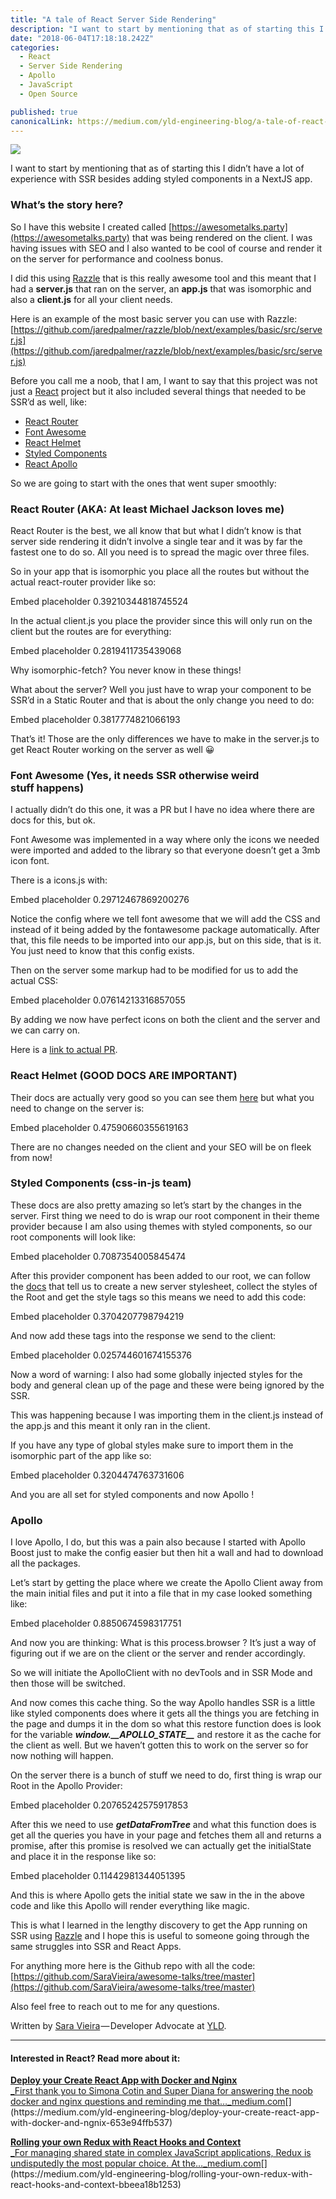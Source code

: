 ```yaml
---
title: "A tale of React Server Side Rendering"
description: "I want to start by mentioning that as of starting this I didn’t have a lot of experience with SSR besides adding styled components in a NextJS app. So I have this website I created called…"
date: "2018-06-04T17:18:18.242Z"
categories: 
  - React
  - Server Side Rendering
  - Apollo
  - JavaScript
  - Open Source

published: true
canonicalLink: https://medium.com/yld-engineering-blog/a-tale-of-react-server-side-rendering-cb95a441ca01
---
```


![](./asset-1.jpg)

I want to start by mentioning that as of starting this I didn’t have a lot of experience with SSR besides adding styled components in a NextJS app.

### What’s the story here?

So I have this website I created called [https://awesometalks.party](https://awesometalks.party) that was being rendered on the client. I was having issues with SEO and I also wanted to be cool of course and render it on the server for performance and coolness bonus.

I did this using [Razzle](https://github.com/jaredpalmer/razzle/) that is this really awesome tool and this meant that I had a **server.js** that ran on the server, an **app.js** that was isomorphic and also a **client.js** for all your client needs.

Here is an example of the most basic server you can use with Razzle: [https://github.com/jaredpalmer/razzle/blob/next/examples/basic/src/server.js](https://github.com/jaredpalmer/razzle/blob/next/examples/basic/src/server.js)

Before you call me a noob, that I am, I want to say that this project was not just a [React](https://www.yld.io/speciality/react-js/) project but it also included several things that needed to be SSR’d as well, like:

-   [React Router](https://github.com/ReactTraining/react-router)
-   [Font Awesome](https://github.com/FortAwesome/react-fontawesome)
-   [React Helmet](https://github.com/nfl/react-helmet)
-   [Styled Components](https://github.com/styled-components/styled-components)
-   [React Apollo](https://github.com/apollographql/react-apollo)

So we are going to start with the ones that went super smoothly:

### React Router (AKA: At least Michael Jackson loves me)

React Router is the best, we all know that but what I didn’t know is that server side rendering it didn’t involve a single tear and it was by far the fastest one to do so. All you need is to spread the magic over three files.

So in your app that is isomorphic you place all the routes but without the actual react-router provider like so:

Embed placeholder 0.39210344818745524

In the actual client.js you place the provider since this will only run on the client but the routes are for everything:

Embed placeholder 0.2819411735439068

Why isomorphic-fetch? You never know in these things!

What about the server? Well you just have to wrap your component to be SSR’d in a Static Router and that is about the only change you need to do:

Embed placeholder 0.3817774821066193

That’s it! Those are the only differences we have to make in the server.js to get React Router working on the server as well 😀

### Font Awesome (Yes, it needs SSR otherwise weird stuff happens)

I actually didn’t do this one, it was a PR but I have no idea where there are docs for this, but ok.

Font Awesome was implemented in a way where only the icons we needed were imported and added to the library so that everyone doesn’t get a 3mb icon font.

There is a icons.js with:

Embed placeholder 0.29712467869200276

Notice the config where we tell font awesome that we will add the CSS and instead of it being added by the fontawesome package automatically. After that, this file needs to be imported into our app.js, but on this side, that is it. You just need to know that this config exists.

Then on the server some markup had to be modified for us to add the actual CSS:

Embed placeholder 0.07614213316857055

By adding **_<style>${fontawesome.dom.css()}</style>_** we now have perfect icons on both the client and the server and we can carry on.

Here is a [link to actual PR](https://github.com/SaraVieira/awesome-talks/pull/48).

### React Helmet (GOOD DOCS ARE IMPORTANT)

Their docs are actually very good so you can see them [here](https://github.com/nfl/react-helmet#server-usage) but what you need to change on the server is:

Embed placeholder 0.47590660355619163

There are no changes needed on the client and your SEO will be on fleek from now!

### Styled Components (css-in-js team)

These docs are also pretty amazing so let’s start by the changes in the server. First thing we need to do is wrap our root component in their theme provider because I am also using themes with styled components, so our root components will look like:

Embed placeholder 0.7087354005845474

After this provider component has been added to our root, we can follow the [docs](https://www.styled-components.com/docs/advanced#server-side-rendering) that tell us to create a new server stylesheet, collect the styles of the Root and get the style tags so this means we need to add this code:

Embed placeholder 0.3704207798794219

And now add these tags into the response we send to the client:

Embed placeholder 0.025744601674155376

Now a word of warning: I also had some globally injected styles for the body and general clean up of the page and these were being ignored by the SSR.

This was happening because I was importing them in the client.js instead of the app.js and this meant it only ran in the client.

If you have any type of global styles make sure to import them in the isomorphic part of the app like so:

Embed placeholder 0.3204474763731606

And you are all set for styled components and now Apollo !

### Apollo

I love Apollo, I do, but this was a pain also because I started with Apollo Boost just to make the config easier but then hit a wall and had to download all the packages.

Let’s start by getting the place where we create the Apollo Client away from the main initial files and put it into a file that in my case looked something like:

Embed placeholder 0.8850674598317751

And now you are thinking: What is this process.browser ? It’s just a way of figuring out if we are on the client or the server and render accordingly.

So we will initiate the ApolloClient with no devTools and in SSR Mode and then those will be switched.

And now comes this cache thing. So the way Apollo handles SSR is a little like styled components does where it gets all the things you are fetching in the page and dumps it in the dom so what this restore function does is look for the variable **_window.\_\_APOLLO\_STATE\_\__** and restore it as the cache for the client as well. But we haven’t gotten this to work on the server so for now nothing will happen.

On the server there is a bunch of stuff we need to do, first thing is wrap our Root in the Apollo Provider:

Embed placeholder 0.20765242575917853

After this we need to use **_getDataFromTree_** and what this function does is get all the queries you have in your page and fetches them all and returns a promise, after this promise is resolved we can actually get the initialState and place it in the response like so:

Embed placeholder 0.11442981344051395

And this is where Apollo gets the initial state we saw in the in the above code and like this Apollo will render everything like magic.

This is what I learned in the lengthy discovery to get the App running on SSR using [Razzle](https://github.com/jaredpalmer/razzle/) and I hope this is useful to someone going through the same struggles into SSR and React Apps.

For anything more here is the Github repo with all the code: [https://github.com/SaraVieira/awesome-talks/tree/master](https://github.com/SaraVieira/awesome-talks/tree/master)

Also feel free to reach out to me for any questions.

Written by [Sara Vieira](https://twitter.com/NikkitaFTW) — Developer Advocate at [YLD](https://www.yld.io).

---

#### Interested in React? Read more about it:

[**Deploy your Create React App with Docker and Nginx**  
_First thank you to Simona Cotin and Super Diana for answering the noob docker and nginx questions and reminding me that…_medium.com](https://medium.com/yld-engineering-blog/deploy-your-create-react-app-with-docker-and-ngnix-653e94ffb537 "https://medium.com/yld-engineering-blog/deploy-your-create-react-app-with-docker-and-ngnix-653e94ffb537")[](https://medium.com/yld-engineering-blog/deploy-your-create-react-app-with-docker-and-ngnix-653e94ffb537)

[**Rolling your own Redux with React Hooks and Context**  
_For managing shared state in complex JavaScript applications, Redux is undisputedly the most popular choice. At the…_medium.com](https://medium.com/yld-engineering-blog/rolling-your-own-redux-with-react-hooks-and-context-bbeea18b1253 "https://medium.com/yld-engineering-blog/rolling-your-own-redux-with-react-hooks-and-context-bbeea18b1253")[](https://medium.com/yld-engineering-blog/rolling-your-own-redux-with-react-hooks-and-context-bbeea18b1253)